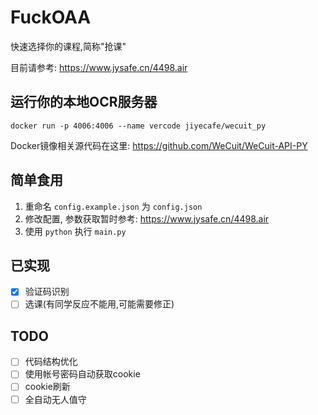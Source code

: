 # FuckOAA

快速选择你的课程,简称"抢课"

目前请参考: https://www.jysafe.cn/4498.air

## 运行你的本地OCR服务器

`docker run -p 4006:4006 --name vercode jiyecafe/wecuit_py`

Docker镜像相关源代码在这里: https://github.com/WeCuit/WeCuit-API-PY

## 简单食用

1. 重命名 `config.example.json` 为 `config.json`
2. 修改配置, 参数获取暂时参考: https://www.jysafe.cn/4498.air
3. 使用 `python` 执行 `main.py`

## 已实现

- [x] 验证码识别
- [ ] 选课(有同学反应不能用,可能需要修正)

## TODO

 - [ ] 代码结构优化
 - [ ] 使用帐号密码自动获取cookie
 - [ ] cookie刷新
 - [ ] 全自动无人值守 